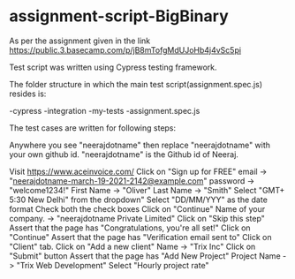 # assignment-script-BigBinary

As per the assignment given in the link https://public.3.basecamp.com/p/jB8mTofgMdUJoHb4j4vSc5pi

Test script was written using Cypress testing framework.

The folder structure in which the main test script(assignment.spec.js) resides is:

-cypress -integration -my-tests -assignment.spec.js

The test cases are written for following steps:

Anywhere you see "neerajdotname" then replace "neerajdotname" with your own github id. "neerajdotname" is the Github id of Neeraj.

Visit https://www.aceinvoice.com/
Click on "Sign up for FREE"
email -> "neerajdotname-march-19-2021-2142@example.com"
password -> "welcome1234!"
First Name -> "Oliver"
Last Name -> "Smith"
Select "GMT+ 5:30 New Delhi" from the dropdown"
Select "DD/MM/YYY" as the date format
Check both the check boxes
Click on "Continue"
Name of your company. -> "neerajdotname Private Limited"
Click on "Skip this step"
Assert that the page has "Congratulations, you're all set!"
Click on "Continue"
Assert that the page has "Verification email sent to"
Click on "Client" tab.
Click on "Add a new client"
Name -> "Trix Inc"
Click on "Submit" button
Assert that the page has "Add New Project"
Project Name -> "Trix Web Development"
Select "Hourly project rate"
